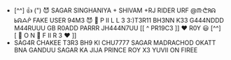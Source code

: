 - [^^] 👍 (") 😈 SAGAR SINGHANIYA + SHIVAM +RJ RIDER URF @ᙏᕨᖆᕱ ᖯᕱᗋᑮ FAKE USER 94M3 😈 🐧 P II L L 3  3:)T3R11 BH3NN K33 G444NDDD M44RUUU GB R0ADD PARRR JH444N7UU [[ ^ PR19C3 ]] ❤ R0Y 😃 [^^] [ 💚 O N 🙂 F II R 3 ❤ ]]
- SAG4R CHAKEE T3R3 BH9 KI CHU7777
SAGAR MADRACHOD OKATT BNA GANDUU 
SAGAR KA JIJA PRINCE ROY X3 YUVII ON FIREE

